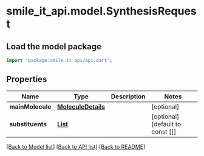 # smile_it_api.model.SynthesisRequest

## Load the model package
```dart
import 'package:smile_it_api/api.dart';
```

## Properties
Name | Type | Description | Notes
------------ | ------------- | ------------- | -------------
**mainMolecule** | [**MoleculeDetails**](MoleculeDetails.md) |  | [optional] 
**substituents** | [**List<MoleculeDetails>**](MoleculeDetails.md) |  | [optional] [default to const []]

[[Back to Model list]](../README.md#documentation-for-models) [[Back to API list]](../README.md#documentation-for-api-endpoints) [[Back to README]](../README.md)


